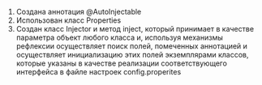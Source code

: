 1. Создана аннотация @AutoInjectable
2. Использован класс Properties
3. Создан класс Injector и метод inject, который принимает в
качестве параметра объект любого класса и, используя
механизмы рефлексии осуществляет поиск полей, помеченных
аннотацией и осуществляет инициализацию этих полей
экземплярами классов, которые указаны в качестве реализации
соответствующего интерфейса в файле
настроек config.properites
